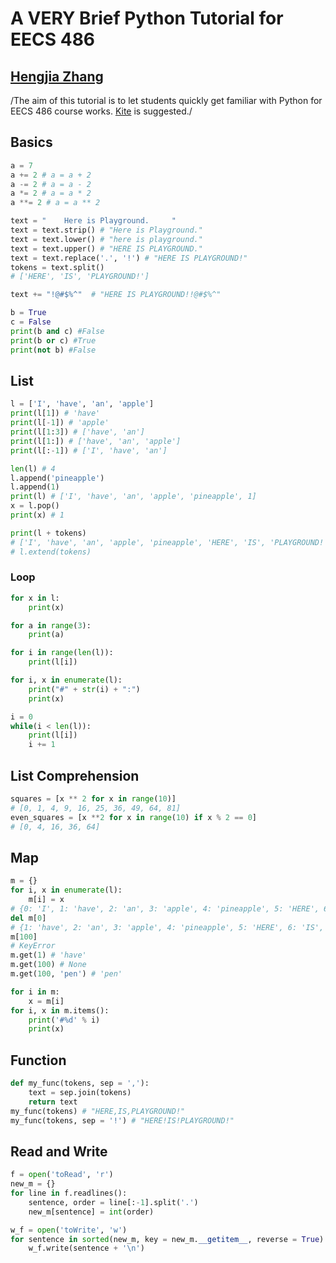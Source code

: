# A VERY Brief Python Tutorial for EECS 486
## [Hengjia Zhang](www.blythez.com)
 /The aim of this tutorial is to let students quickly get familiar with Python for EECS 486 course works. [Kite](kite.com) is suggested./
## Basics
```python
a = 7
a += 2 # a = a + 2
a -= 2 # a = a - 2
a *= 2 # a = a * 2
a **= 2 # a = a ** 2

text = "    Here is Playground.     "
text = text.strip() # "Here is Playground."
text = text.lower() # "here is playground."
text = text.upper() # "HERE IS PLAYGROUND."
text = text.replace('.', '!') # "HERE IS PLAYGROUND!"
tokens = text.split()
# ['HERE', 'IS', 'PLAYGROUND!']

text += "!@#$%^"  # "HERE IS PLAYGROUND!!@#$%^"

b = True
c = False
print(b and c) #False
print(b or c) #True
print(not b) #False
```

## List
```python
l = ['I', 'have', 'an', 'apple']
print(l[1]) # 'have'
print(l[-1]) # 'apple'
print(l[1:3]) # ['have', 'an']
print(l[1:]) # ['have', 'an', 'apple']
print(l[:-1]) # ['I', 'have', 'an']

len(l) # 4
l.append('pineapple')
l.append(1)
print(l) # ['I', 'have', 'an', 'apple', 'pineapple', 1]
x = l.pop()
print(x) # 1

print(l + tokens) 
# ['I', 'have', 'an', 'apple', 'pineapple', 'HERE', 'IS', 'PLAYGROUND!']
# l.extend(tokens)
```

### Loop
```python
for x in l:
	print(x)

for a in range(3):
	print(a)

for i in range(len(l)):
	print(l[i])

for i, x in enumerate(l):
	print("#" + str(i) + ":")
	print(x)

i = 0
while(i < len(l)):
	print(l[i])
	i += 1
```

## List Comprehension
```python
squares = [x ** 2 for x in range(10)]
# [0, 1, 4, 9, 16, 25, 36, 49, 64, 81]
even_squares = [x **2 for x in range(10) if x % 2 == 0]
# [0, 4, 16, 36, 64]
```

## Map
```python
m = {}
for i, x in enumerate(l):
	m[i] = x
# {0: 'I', 1: 'have', 2: 'an', 3: 'apple', 4: 'pineapple', 5: 'HERE', 6: 'IS', 7: 'PLAYGROUND!'}
del m[0]
# {1: 'have', 2: 'an', 3: 'apple', 4: 'pineapple', 5: 'HERE', 6: 'IS', 7: 'PLAYGROUND!'}
m[100]
# KeyError
m.get(1) # 'have'
m.get(100) # None
m.get(100, 'pen') # 'pen'

for i in m:
	x = m[i]
for i, x in m.items():
	print('#%d' % i)
	print(x)
```

## Function
```python
def my_func(tokens, sep = ','):
	text = sep.join(tokens)
	return text
my_func(tokens) # "HERE,IS,PLAYGROUND!"
my_func(tokens, sep = '!') # "HERE!IS!PLAYGROUND!"
```

## Read and Write
```python
f = open('toRead', 'r')
new_m = {}
for line in f.readlines():
	sentence, order = line[:-1].split('.')
	new_m[sentence] = int(order)

w_f = open('toWrite', 'w')
for sentence in sorted(new_m, key = new_m.__getitem__, reverse = True):
	w_f.write(sentence + '\n')
```